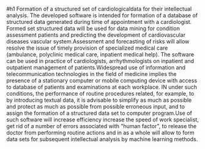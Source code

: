#h1 Formation of a structured set of cardiologicaldata for their intellectual analysis.
The developed software is intended for
formation of a database of structured data generated during
time of appointment with a cardiologist. Formed set
structured data will be used for
data mining for condition assessment
patients and predicting the development of cardiovascular diseases
vascular system.Assessment and forecasting of risks will allow
resolve the issue of timely provision of specialized
medical care (ambulance,
polyclinic medical care, inpatient medical
help). The software can be used in
practice of cardiologists, arrhythmologists on inpatient and
outpatient management of patients.Widespread use of information and telecommunication
technologies in the field of medicine implies the presence of a stationary
computer or mobile computing device with access to
database of patients and examinations at each workplace. IN
under such conditions, the performance of routine procedures related, for example, to
by introducing textual data, it is advisable to simplify as much as possible and
protect as much as possible from possible erroneous input, and
to assign the formation of a structured data set to
computer program.Use of such software
will increase efficiency increase the speed of work
specialist, get rid of a number of errors associated with "human
factor", to release the doctor from performing routine actions and in
as a whole will allow to form data sets for subsequent
intellectual analysis by machine learning methods.
